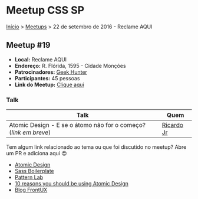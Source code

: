 Meetup CSS SP
======

[Início](../README.md) > [Meetups](../meetups.md) > 22 de setembro de 2016 - Reclame AQUI

## Meetup #19

* **Local:** Reclame AQUI
* **Endereço:** R. Flórida, 1595 - Cidade Monções
* **Patrocinadores:** [Geek Hunter](https://www.geekhunter.com.br/)
* **Participantes:** 45 pessoas
* **Link do Meetup:** [Clique aqui](http://www.meetup.com/pt-BR/CSS-SP/events/234102615/)

### Talk

| Talk                                           | Quem
| ---------------------------------------------  | ------------------------------------------------------------------|
| Atomic Design - E se o átomo não for o começo? (*link em breve*) | [Ricardo Jr](https://twitter.com/ricardojunior_) |


Tem algum link relacionado ao tema ou que foi discutido no meetup? Abre um PR e adiciona aqui :heart_eyes:

* [Atomic Design](http://bradfrost.com/blog/post/atomic-web-design/)
* [Sass Boilerplate](https://github.com/HugoGiraudel/sass-boilerplate)
* [Pattern Lab](http://patternlab.io/)
* [10 reasons you should be using Atomic Design](http://www.creativebloq.com/web-design/10-reasons-you-should-be-using-atomic-design-61620771)
* [Blog FrontUX](https://blog.frontux.com/)

